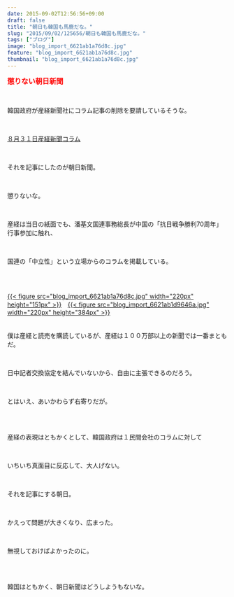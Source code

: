 ```yaml
---
date: 2015-09-02T12:56:56+09:00
draft: false
title: "朝日も韓国も馬鹿だな。"
slug: "2015/09/02/125656/朝日も韓国も馬鹿だな。"
tags: ["ブログ"]
image: "blog_import_6621ab1a76d8c.jpg"
feature: "blog_import_6621ab1a76d8c.jpg"
thumbnail: "blog_import_6621ab1a76d8c.jpg"
---
```

<p><font color="#ff0000" size="3"><strong>懲りない朝日新聞</strong></font></p><br/><p>韓国政府が産経新聞社にコラム記事の削除を要請しているそうな。</p><br/><p><a href="wor1508310008-n1.html" target="_blank">８月３１日産経新聞コラム</a><a href="wor1508310008-n1.html"></a></p><br/><p>それを記事にしたのが朝日新聞。</p><br/><p>懲りないな。</p><br/><p>産経は当日の紙面でも、潘基文国連事務総長が中国の「抗日戦争勝利70周年」行事参加に触れ、</p><br/><p>国連の「中立性」という立場からのコラムを掲載している。</p><br/><p><br/><a href="blog_import_6621ab1be919a.jpg">{{< figure src="blog_import_6621ab1a76d8c.jpg" width="220px" height="151px" >}}</a>　<a href="blog_import_6621ab1f19c28.jpg">{{< figure src="blog_import_6621ab1d9646a.jpg" width="220px" height="384px" >}}</a><br/><br/><a href="http://stat.ameba.jp/user_images/20150902/13/baliclub/18/48/j/o0800057513413638445.jpg"></a><br/>僕は産経と読売を購読しているが、産経は１００万部以上の新聞では一番まともだ。</p><br/><p>日中記者交換協定を結んでいないから、自由に主張できるのだろう。</p><br/><p>とはいえ、あいかわらず右寄りだが。</p><br/><p><br/>産経の表現はともかくとして、韓国政府は１民間会社のコラムに対して</p><br/><p>いちいち真面目に反応して、大人げない。</p><br/><p>それを記事にする朝日。</p><br/><p>かえって問題が大きくなり、広まった。</p><br/><p>無視しておけばよかったのに。</p><br/><p><br/>韓国はともかく、朝日新聞はどうしようもないな。</p>

